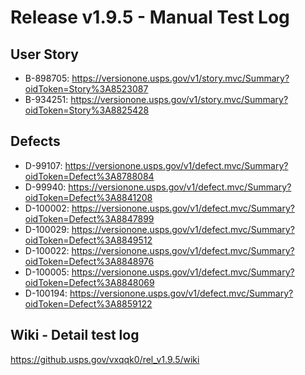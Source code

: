 # Release v1.9.5 - Manual Test Log

## User Story
* B-898705: https://versionone.usps.gov/v1/story.mvc/Summary?oidToken=Story%3A8523087
* B-934251: https://versionone.usps.gov/v1/story.mvc/Summary?oidToken=Story%3A8825428

## Defects
* D-99107: https://versionone.usps.gov/v1/defect.mvc/Summary?oidToken=Defect%3A8788084
* D-99940: https://versionone.usps.gov/v1/defect.mvc/Summary?oidToken=Defect%3A8841208
* D-100002: https://versionone.usps.gov/v1/defect.mvc/Summary?oidToken=Defect%3A8847899
* D-100029: https://versionone.usps.gov/v1/defect.mvc/Summary?oidToken=Defect%3A8849512
* D-100022: https://versionone.usps.gov/v1/defect.mvc/Summary?oidToken=Defect%3A8848976
* D-100005: https://versionone.usps.gov/v1/defect.mvc/Summary?oidToken=Defect%3A8848069
* D-100194: https://versionone.usps.gov/v1/defect.mvc/Summary?oidToken=Defect%3A8859122

## Wiki - Detail test log
https://github.usps.gov/vxqqk0/rel_v1.9.5/wiki
